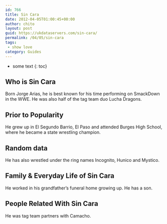 ```yaml
---
id: 766
title: Sin Cara
date: 2012-04-05T01:00:45+00:00
author: chito
layout: post
guid: https://ukdataservers.com/sin-cara/
permalink: /04/05/sin-cara
tags:
 - show love
category: Guides
---
```


* some text
{: toc}
          
          
## Who is  Sin Cara
                  
                  
                  
Born Jorge Arias, he is best known for his time performing on SmackDown in the WWE. He was also half of the tag team duo Lucha Dragons.
                  
                
                
                
## Prior to Popularity 
                  
                  
                  
He grew up in El Segundo Barrio, El Paso and attended Burges High School, where he became a state wrestling champion. 
                  
                
                
                
## Random data 
                  
                  
                  
He has also wrestled under the ring names Incognito, Hunico and Mystico. 
                  
                
                
                
## Family & Everyday Life of Sin Cara
                  
                  
                  
He worked in his grandfather&#8217;s funeral home growing up. He has a son. 
                  
                
                
                
## People Related With  Sin Cara
                  
                  
                  
He was tag team partners with Camacho. 
                  
                
              
            
          
          
          
    
    
  
